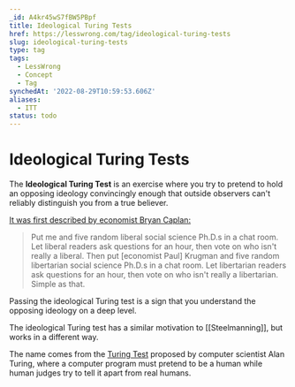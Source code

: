 ```yaml
---
_id: A4kr45wS7fBW5PBpf
title: Ideological Turing Tests
href: https://lesswrong.com/tag/ideological-turing-tests
slug: ideological-turing-tests
type: tag
tags:
  - LessWrong
  - Concept
  - Tag
synchedAt: '2022-08-29T10:59:53.606Z'
aliases:
  - ITT
status: todo
---
```


# Ideological Turing Tests

The **Ideological Turing Test** is an exercise where you try to pretend to hold an opposing ideology convincingly enough that outside observers can't reliably distinguish you from a true believer.

[It was first described by economist Bryan Caplan:](https://www.econlib.org/archives/2011/06/the_ideological.html)

> Put me and five random liberal social science Ph.D.s in a chat room. Let liberal readers ask questions for an hour, then vote on who isn't really a liberal. Then put \[economist Paul\] Krugman and five random libertarian social science Ph.D.s in a chat room. Let libertarian readers ask questions for an hour, then vote on who isn't really a libertarian. Simple as that.

Passing the ideological Turing test is a sign that you understand the opposing ideology on a deep level.

The ideological Turing test has a similar motivation to [[Steelmanning]], but works in a different way.

The name comes from the [Turing Test](https://en.wikipedia.org/wiki/Turing_test) proposed by computer scientist Alan Turing, where a computer program must pretend to be a human while human judges try to tell it apart from real humans.
